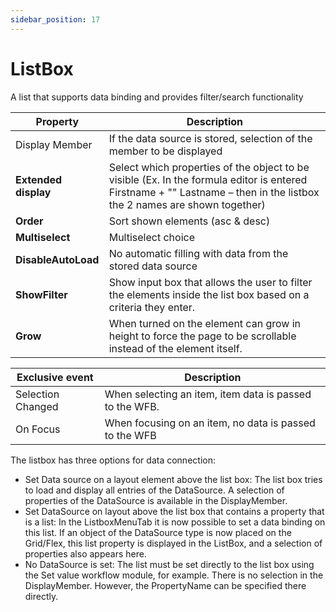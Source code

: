 ```yaml
---
sidebar_position: 17
---
```

# ListBox

A list that supports data binding and provides filter/search functionality

| **Property** | **Description** |
| --- | --- |
| Display Member | If the data source is stored, selection of the member to be displayed |
| **Extended display** | Select which properties of the object to be visible (Ex. In the formula editor is entered Firstname + "" Lastname – then in the listbox the 2 names are shown together) |
| **Order** | Sort shown elements (asc & desc) |
| **Multiselect** | Multiselect choice |
| **DisableAutoLoad** | No automatic filling with data from the stored data source |
| **ShowFilter** | Show input box that allows the user to filter the elements inside the list box based on a criteria they enter. |
| **Grow** | When turned on the element can grow in height to force the page to be scrollable instead of the element itself. |

| Exclusive event | Description |
| --- | --- |
| Selection Changed | When selecting an item, item data is passed to the WFB. |
| On Focus | When focusing on an item, no data is passed to the WFB |

The listbox has three options for data connection:

- Set Data source on a layout element above the list box: The list box tries to load and display all entries of the DataSource. A selection of properties of the DataSource is available in the DisplayMember.
- Set DataSource on layout above the list box that contains a property that is a list: In the ListboxMenuTab it is now possible to set a data binding on this list. If an object of the DataSource type is now placed on the Grid/Flex, this list property is displayed in the ListBox, and a selection of properties also appears here.
- No DataSource is set: The list must be set directly to the list box using the Set value workflow module, for example. There is no selection in the DisplayMember. However, the PropertyName can be specified there directly.
